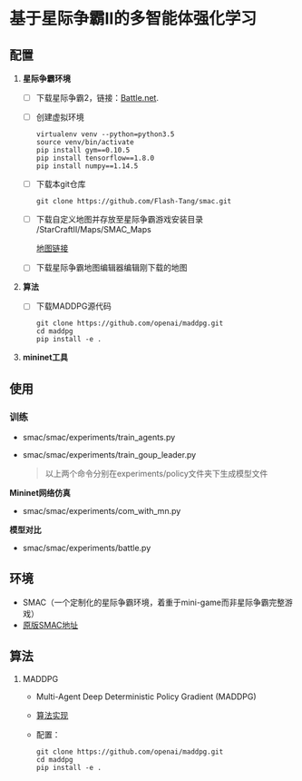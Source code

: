 # 基于星际争霸II的多智能体强化学习

## 配置

1. **星际争霸环境**

   + [ ] 下载星际争霸2，链接：[Battle.net](https://battle.net/).

   + [ ] 创建虚拟环境

     ```shell
     virtualenv venv --python=python3.5
     source venv/bin/activate
     pip install gym==0.10.5
     pip install tensorflow==1.8.0
     pip install numpy==1.14.5
     ```

   + [ ] 下载本git仓库

     ```shell
     git clone https://github.com/Flash-Tang/smac.git
     ```

   + [ ] 下载自定义地图并存放至星际争霸游戏安装目录 /StarCraftII/Maps/SMAC_Maps

     [地图链接](https://github.com/oxwhirl/smac/releases/download/v0.1-beta1/SMAC_Maps.zip)

   + [ ] 下载星际争霸地图编辑器编辑刚下载的地图

2. **算法**

   + [ ] 下载MADDPG源代码

     ```shell
     git clone https://github.com/openai/maddpg.git
     cd maddpg
     pip install -e .
     ```

3. **mininet工具**

## 使用

### 训练

+ smac/smac/experiments/train_agents.py

+ smac/smac/experiments/train_goup_leader.py

  > 以上两个命令分别在experiments/policy文件夹下生成模型文件

**Mininet网络仿真**

+ smac/smac/experiments/com_with_mn.py

**模型对比**

+ smac/smac/experiments/battle.py

## 环境

+ SMAC（一个定制化的星际争霸环境，着重于mini-game而非星际争霸完整游戏）
+ [原版SMAC地址](https://github.com/oxwhirl/smac)

## 算法

1. MADDPG

   + Multi-Agent Deep Deterministic Policy Gradient (MADDPG)

   + [算法实现](https://github.com/openai/maddpg)

   + 配置：

     ```shell
     git clone https://github.com/openai/maddpg.git
     cd maddpg
     pip install -e .
     ```
